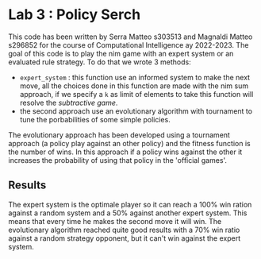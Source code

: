 # Lab 3 : Policy Serch
This code has been written by Serra Matteo s303513 and Magnaldi Matteo s296852 for the course of Computational Intelligence ay 2022-2023. The goal of this code is to play the nim game with an expert system or an evaluated rule strategy. To do that we wrote 3 methods:
- `expert_system` : this function use an informed system to make the next move, all the choices done in this function are made with the nim sum approach, if we specify a `k` as limit of elements to take this function will resolve the *subtractive game*. 
- the second approach use an evolutionary algorithm with tournament to tune the porbabilities of some simple policies. 

The evolutionary approach has been developed using a tournament approach (a policy play against an other policy) and the fitness function is the number of wins. In this approach if a policy wins against the other it increases the probability of using that policy in the 'official games'.  
## Results
The expert system is the optimale player so it can reach a 100% win ration against a random system and a 50% against another expert system. This means that every time he makes the second move it will win.
The evolutionary algorithm reached quite good results with a 70% win ratio against a random strategy opponent, but it can't win against the expert system.

